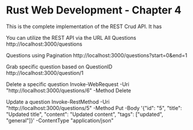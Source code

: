 # Rust Web Development - Chapter 4
This is the complete implementation of the REST Crud API.
It has 

You can utilize the REST API via the URL
All Questions 
http://localhost:3000/questions

Questions using Pagination
http://localhost:3000/questions?start=0&end=1

Grab specific  question based on QuestionID
http://localhost:3000/question/1

Delete a specific question
Invoke-WebRequest -Uri "http://localhost:3000/questions/6" -Method Delete

Update a question
Invoke-RestMethod -Uri "http://localhost:3000/questions/5" -Method Put -Body '{"id": "5", "title": "Updated title", "content": "Updated content", "tags": ["updated", "general"]}' -ContentType "application/json"